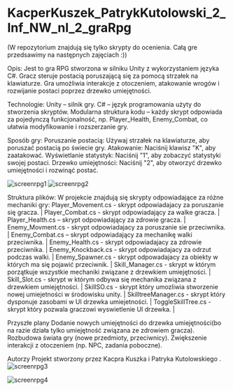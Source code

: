 # KacperKuszek_PatrykKutolowski_2_Inf_NW_nl_2_graRpg
(W repozytorium znajdują się tylko skrypty do ocenienia. Całą gre przedsawimy na następnych zajęciach :))

Opis:
Jest to gra RPG stworzona w silniku Unity z wykorzystaniem języka C#. Gracz steruje postacią poruszającą się za pomocą strzałek na klawiaturze. Gra umożliwia interakcje z otoczeniem, atakowanie wrogów i rozwijanie postaci poprzez drzewko umiejętności.

Technologie:
Unity – silnik gry.
C# – język programowania użyty do stworzenia skryptów.
Modularna struktura kodu – każdy skrypt odpowiada za pojedynczą funkcjonalność, np. Player_Health, Enemy_Combat, co ułatwia modyfikowanie i rozszerzanie gry.

Sposób gry:
Poruszanie postacią: Używaj strzałek na klawiaturze, aby poruszać postacią po świecie gry.
Atakowanie: Naciśnij klawisz "K", aby zaatakować.
Wyświetlanie statystyk: Naciśnij "1", aby zobaczyć statystyki swojej postaci.
Drzewko umiejętności: Naciśnij "2", aby otworzyć drzewko umiejętności i rozwinąć postać.

![screenrpg1](https://github.com/user-attachments/assets/85428af7-f741-4a89-9709-17432022f912)
![screenrpg2](https://github.com/user-attachments/assets/3d2752a2-df0d-4066-be38-c3f416b707ea)

Struktura plików:
W projekcie znajdują się skrypty odpowiadające za różne mechaniki gry:
Player_Movement.cs - skrypt odpowiadajacy za poruszanie się gracza. | 
Player_Combat.cs - skrypt odpowiadający za walke gracza. | 
Player_Health.cs – skrypt odpowiadający za zdrowie gracza. | 
Enemy_Movment.cs - skrypt odpowiadajacy za poruszanie sie przeciwnika. | 
Enemy_Combat.cs – skrypt odpowiadający za mechanikę walki przeciwnika. | 
Enemy_Health.cs - skrypt odpowiadajacy za zdrowie przeciwnika. | 
Enemy_Knockback.cs - skrypt odpowiadajacy za odrzut podczas walki. | 
Enemy_Spawner.cs - skrypt odpowadajacy za obiekty w których ma się pojawić przeciwnik. | 
Skill_Manager.cs - skrypt w którym porzątkuje wszystkie mechaniki związane z drzewkiem umiejętności. | 
Skill_Slot.cs - skrypt w którym odbywa się mechanika związana z drzewkiem umiejętności. | 
SkillSO.cs - skrypt który umozliwia stworzenie nowej umiejetności w środowisku unity. | 
SkilltreeManager.cs - skrypt który dysponuje zasobami w UI drzewka umiejetności. | 
ToggleSkillTree.cs - skrypt który pozwala graczowi wyswietlenie UI drzewka. | 


Przyszłe plany
Dodanie nowych umiejętności do drzewka umiejętności(bo na razie działa tylko umiejętność związana ze zdrowiem gracza).
Rozbudowa świata gry (nowe przedmioty, przeciwnicy).
Zwiększenie interakcji z otoczeniem (np. NPC, zadania poboczne).

Autorzy
Projekt stworzony przez Kacpra Kuszka i Patryka Kutolowskiego . ![screenrpg3](https://github.com/user-attachments/assets/4029a299-7e41-4b1b-9250-00e3948f33b1)

![screenrpg4](https://github.com/user-attachments/assets/1dc44b48-90a4-4d62-be8b-1b638d3aeb6c)


